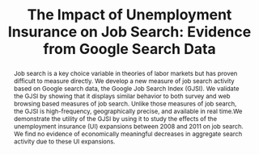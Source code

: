 ---
layout: none
title: "The Impact of Unemployment Insurance on Job Search: Evidence from Google Search Data"
category: research
abstract: Job search is a key choice variable in theories of labor markets but has proven difficult to measure directly. We develop a new measure of job search activity based on Google search data, the Google Job Search Index (GJSI). We validate the GJSI by showing that it displays similar behavior to both survey and web browsing based measures of job search. Unlike those measures of job search, the GJSI is high-frequency, geographically precise, and available in real time.We demonstrate the utility of the GJSI by using it to study the effects of the unemployment insurance (UI) expansions between 2008 and 2011 on job search. We find no evidence of economically meaningful decreases in aggregate search activity due to these UI expansions.
link: /assets/FullTexasJobSearch.pdf
journal: Revise and Resubmit, Review of Economics and Statistics
priority: '3'
bibtex: "http://andreyfradkin.com/assets/bibtex_papers/jobsearch.html"
coauthors: (with <a href = "https://sites.google.com/site/srbaker/"> Scott Baker</a>)
data: "https://www.dropbox.com/s/ybarvkfld30mg5x/Google_Data.zip?dl=0"
js: "toggleMe('google'); return false;"
js_abbrev: 'google'
bib: <br> @article{bakerfradkin2015,
  title={The Impact of Unemployment Insurance on Job Search&#58; Evidence from Google Search Data},
  author={Baker, Scott and Fradkin, Andrey},
  year={2015}}
bibjs: "toggleMe('google_bib'); return false;"
bib_abbrev: 'google_bib'
---